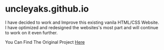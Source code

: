 # uncleyaks.github.io

I have decided to work and Improve this existing vanila HTML/CSS Website.
I have optimized and redesigned the websites's most part and will continue to work on it even further.

<div>You Can Find The Original Project <a href='https://github.com/uncleyaks/uncleyaks.github.io'> Here </a></div>